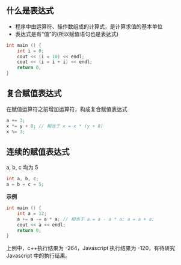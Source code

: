 ## 什么是表达式

- 程序中由运算符、操作数组成的计算式，是计算求值的基本单位
- 表达式是有“值”的(所以赋值语句也是表达式)

```c++
int main () {
    int i = 0;
    cout << (i = 10) << endl;
    cout << (i = i + i) << endl;
    return 0;
}
```

## 复合赋值表达式

在赋值运算符之前增加运算符，构成复合赋值表达式

```c++
a += 3;
x *= y + 8; // 相当于 x = x * (y + 8)
x %= 3;
```

## 连续的赋值表达式

a, b, c 均为 5

```c++
int a, b, c;
a = b = c = 5;
```

**示例**

```c++
int main () {
    int a = 12;
    a += a -= a * a; // 相当于 a = a - a * a; a = a + a;
    cout << a << endl;
    return 0;
}
```

上例中，c++执行结果为 -264，Javascript 执行结果为 -120，有待研究 Javascript 中的执行结果。
